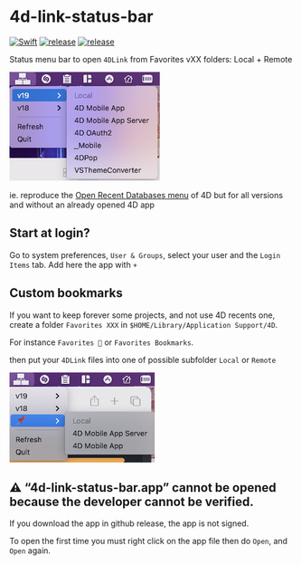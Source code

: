 # 4d-link-status-bar
[![Swift](https://github.com/mesopelagique/4d-link-status-bar/actions/workflows/build.yml/badge.svg)](https://github.com/mesopelagique/4d-link-status-bar/actions/workflows/build.yml)
[![release](https://github.com/mesopelagique/4d-link-status-bar/actions/workflows/release.yml/badge.svg)](https://github.com/mesopelagique/4d-link-status-bar/actions/workflows/release.yml)
[![release][release-shield]][release-url]

 Status menu bar to open `4DLink` from Favorites vXX folders: Local + Remote

![](AppScreenshot.png)

ie. reproduce the [Open Recent Databases menu](https://doc.4d.com/4Dv18R6/4D/18-R6/Connecting-to-a-4D-Server-Database.300-5360760.en.html) of 4D but for all versions and without an already opened 4D app

## Start at login?

Go to system preferences, `User & Groups`, select your user and the `Login Items` tab. Add here the app with `+`

## Custom bookmarks

If you want to keep forever some projects, and not use 4D recents one, create a folder `Favorites XXX` in `$HOME/Library/Application Support/4D`.

For instance `Favorites 📌` or `Favorites Bookmarks`.

then put your `4DLink` files into one of possible subfolder `Local` or `Remote`

![](AppCustomScreenshot.png)

## ⚠️ “4d-link-status-bar.app” cannot be opened because the developer cannot be verified.

If you download the app in github release, the app is not signed. 

To open the first time you must right click on the app file then do `Open`, and `Open` again.

<!-- MARKDOWN LINKS & IMAGES -->
<!-- https://www.markdownguide.org/basic-syntax/#reference-style-links -->
[release-shield]: https://img.shields.io/github/v/release/mesopelagique/4d-link-status-bar
[release-url]: https://github.com/mesopelagique/4d-link-status-bar/releases/latest
